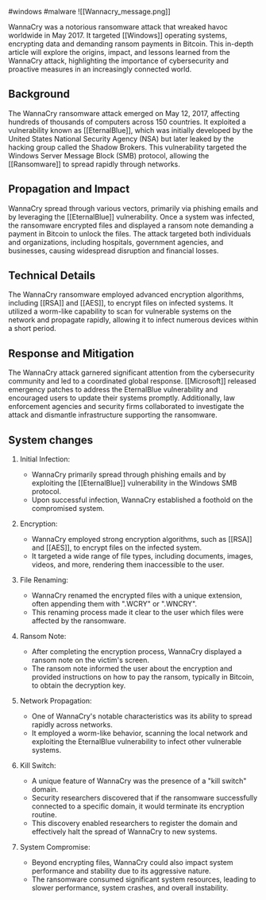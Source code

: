 #windows #malware 
![[Wannacry_message.png]]

WannaCry was a notorious ransomware attack that wreaked havoc worldwide in May 2017. It targeted [[Windows]] operating systems, encrypting data and demanding ransom payments in Bitcoin. This in-depth article will explore the origins, impact, and lessons learned from the WannaCry attack, highlighting the importance of cybersecurity and proactive measures in an increasingly connected world.

## Background
The WannaCry ransomware attack emerged on May 12, 2017, affecting hundreds of thousands of computers across 150 countries. It exploited a vulnerability known as [[EternalBlue]], which was initially developed by the United States National Security Agency (NSA) but later leaked by the hacking group called the Shadow Brokers. This vulnerability targeted the Windows Server Message Block (SMB) protocol, allowing the [[Ransomware]] to spread rapidly through networks.

## Propagation and Impact
WannaCry spread through various vectors, primarily via phishing emails and by leveraging the [[EternalBlue]] vulnerability. Once a system was infected, the ransomware encrypted files and displayed a ransom note demanding a payment in Bitcoin to unlock the files. The attack targeted both individuals and organizations, including hospitals, government agencies, and businesses, causing widespread disruption and financial losses.

## Technical Details
The WannaCry ransomware employed advanced encryption algorithms, including [[RSA]] and [[AES]], to encrypt files on infected systems. It utilized a worm-like capability to scan for vulnerable systems on the network and propagate rapidly, allowing it to infect numerous devices within a short period.

## Response and Mitigation
The WannaCry attack garnered significant attention from the cybersecurity community and led to a coordinated global response. [[Microsoft]] released emergency patches to address the EternalBlue vulnerability and encouraged users to update their systems promptly. Additionally, law enforcement agencies and security firms collaborated to investigate the attack and dismantle infrastructure supporting the ransomware.

## System changes
1. Initial Infection:
   - WannaCry primarily spread through phishing emails and by exploiting the [[EternalBlue]] vulnerability in the Windows SMB protocol.
   - Upon successful infection, WannaCry established a foothold on the compromised system.

2. Encryption:
   - WannaCry employed strong encryption algorithms, such as [[RSA]] and [[AES]], to encrypt files on the infected system.
   - It targeted a wide range of file types, including documents, images, videos, and more, rendering them inaccessible to the user.

3. File Renaming:
   - WannaCry renamed the encrypted files with a unique extension, often appending them with ".WCRY" or ".WNCRY".
   - This renaming process made it clear to the user which files were affected by the ransomware.

4. Ransom Note:
   - After completing the encryption process, WannaCry displayed a ransom note on the victim's screen.
   - The ransom note informed the user about the encryption and provided instructions on how to pay the ransom, typically in Bitcoin, to obtain the decryption key.

5. Network Propagation:
   - One of WannaCry's notable characteristics was its ability to spread rapidly across networks.
   - It employed a worm-like behavior, scanning the local network and exploiting the EternalBlue vulnerability to infect other vulnerable systems.

6. Kill Switch:
   - A unique feature of WannaCry was the presence of a "kill switch" domain.
   - Security researchers discovered that if the ransomware successfully connected to a specific domain, it would terminate its encryption routine.
   - This discovery enabled researchers to register the domain and effectively halt the spread of WannaCry to new systems.

7. System Compromise:
   - Beyond encrypting files, WannaCry could also impact system performance and stability due to its aggressive nature.
   - The ransomware consumed significant system resources, leading to slower performance, system crashes, and overall instability.